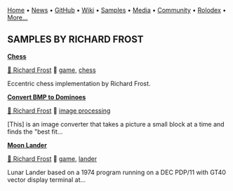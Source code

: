 [Home](https://qb64.com) • [News](../news.md) • [GitHub](../github.md) • [Wiki](../wiki.md) • [Samples](../samples.md) • [Media](../media.md) • [Community](../community.md) • [Rolodex](../rolodex.md) • [More...](../more.md)

## SAMPLES BY RICHARD FROST

**[Chess](chess/index.md)**

[🐝 Richard Frost](richard-frost.md) 🔗 [game](game.md), [chess](chess.md)

Eccentric chess implementation by Richard Frost.

**[Convert BMP to Dominoes](convert-bmp-to-dominoes/index.md)**

[🐝 Richard Frost](richard-frost.md) 🔗 [image processing](image-processing.md)

[This] is an image converter that takes a picture a small block at a time and finds the "best fit...

**[Moon Lander](moon-lander/index.md)**

[🐝 Richard Frost](richard-frost.md) 🔗 [game](game.md), [lander](lander.md)

Lunar Lander based on a 1974 program running on a DEC PDP/11 with GT40 vector display terminal at...
